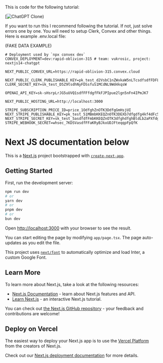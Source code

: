 This is code for the following tutorial:

[![ChatGPT Clone](https://youtu.be/_Aeu7BcMoeY?si=f4c4QoosSys86sOV))

If you want to run this I recommend following the tutorial. If not, just solve errors one by one. You will need to setup Clerk, Convex and other things. Here is example .env.local file:

(FAKE DATA EXAMPLE)

```env
# Deployment used by `npx convex dev`
CONVEX_DEPLOYMENT=dev:rapid-oblivion-315 # team: vukrosic, project: nextjs14-chatgpt

NEXT_PUBLIC_CONVEX_URL=https://rapid-oblivion-315.convex.cloud

NEXT_PUBLIC_CLERK_PUBLISHABLE_KEY=pk_test_d2VsbC1nZWxkaW5nLTcsdfsdfFDFLmFjY291bnRzLmRldiQ
CLERK_SECRET_KEY=sk_test_D5Z9tsdhNyFDSsfuS1MCdNL9Wd4kqsW

OPENAI_API_KEY=sk-sHsrpLrJG5uUVQ1sdfFFfdgfFkFJPIpue2lgn5nFn4IPmJK7

NEXT_PUBLIC_HOSTING_URL=http://localhost:3000

STRIPE_SUBSCRIPTION_PRICE_ID=price_1OdfghZnOTK3DdfgGmHsjUI
NEXT_STRIPE_PUBLISHABLE_KEY=pk_test_51MBmbKKEQZnOTK3DEXb7dfgdfg4kf4dFc5Ck9XL9VlVBXd0p0S6JGRQmnwIb0fG4tOVNuu6D5gZGN67Aqa38Mccv00QeSPG5rN
NEXT_STRIPE_SECRET_KEY=sk_test_5asdfdfFmbKKEQZnOTK3dfghdfghBldLb2aPXfdgdfgDWCka6JezH1dRHDJS5sOKr0VlsW3pWVo8DX4emhT8002KxkxVKj
STRIPE_WEBHOOK_SECRET=whsec_7KDSVasdfFFaKRyBJkxUDJFteqqpFpQfK
```





# Next JS documentation below

This is a [Next.js](https://nextjs.org/) project bootstrapped with [`create-next-app`](https://github.com/vercel/next.js/tree/canary/packages/create-next-app).

## Getting Started

First, run the development server:

```bash
npm run dev
# or
yarn dev
# or
pnpm dev
# or
bun dev
```

Open [http://localhost:3000](http://localhost:3000) with your browser to see the result.

You can start editing the page by modifying `app/page.tsx`. The page auto-updates as you edit the file.

This project uses [`next/font`](https://nextjs.org/docs/basic-features/font-optimization) to automatically optimize and load Inter, a custom Google Font.

## Learn More

To learn more about Next.js, take a look at the following resources:

- [Next.js Documentation](https://nextjs.org/docs) - learn about Next.js features and API.
- [Learn Next.js](https://nextjs.org/learn) - an interactive Next.js tutorial.

You can check out [the Next.js GitHub repository](https://github.com/vercel/next.js/) - your feedback and contributions are welcome!

## Deploy on Vercel

The easiest way to deploy your Next.js app is to use the [Vercel Platform](https://vercel.com/new?utm_medium=default-template&filter=next.js&utm_source=create-next-app&utm_campaign=create-next-app-readme) from the creators of Next.js.

Check out our [Next.js deployment documentation](https://nextjs.org/docs/deployment) for more details.
